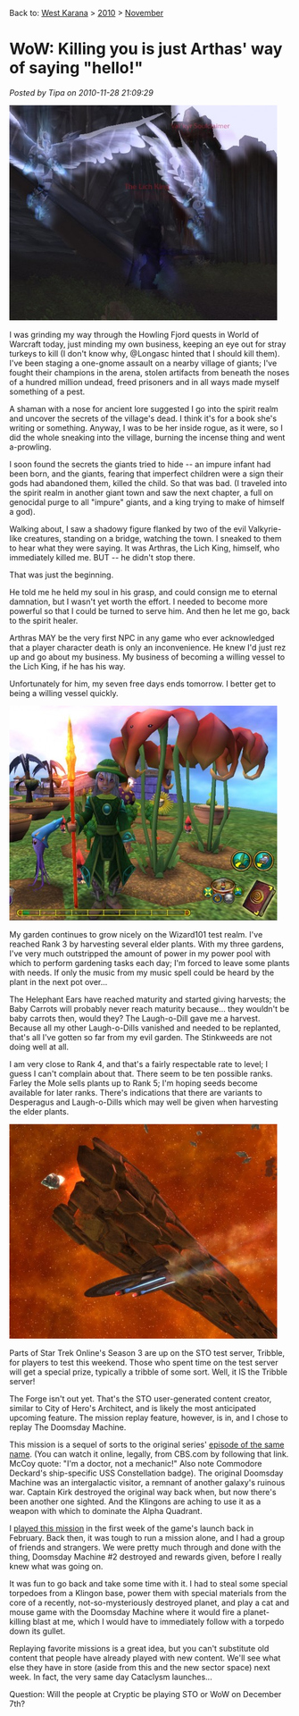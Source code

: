 Back to: [West Karana](/posts/westkarana.md) > [2010](/posts/2010/westkarana.md) > [November](./westkarana.md)
# WoW: Killing you is just Arthas' way of saying "hello!"

*Posted by Tipa on 2010-11-28 21:09:29*

[![](../../../uploads/2010/11/WoW-2010-11-28-14-42-02-97-480x385.jpg "Arthas glowers over Northrend from the spirit realm")](../../../uploads/2010/11/WoW-2010-11-28-14-42-02-97.jpg)

I was grinding my way through the Howling Fjord quests in World of Warcraft today, just minding my own business, keeping an eye out for stray turkeys to kill (I don't know why, @Longasc hinted that I should kill them). I've been staging a one-gnome assault on a nearby village of giants; I've fought their champions in the arena, stolen artifacts from beneath the noses of a hundred million undead, freed prisoners and in all ways made myself something of a pest.

A shaman with a nose for ancient lore suggested I go into the spirit realm and uncover the secrets of the village's dead. I think it's for a book she's writing or something. Anyway, I was to be her inside rogue, as it were, so I did the whole sneaking into the village, burning the incense thing and went a-prowling.

I soon found the secrets the giants tried to hide -- an impure infant had been born, and the giants, fearing that imperfect children were a sign their gods had abandoned them, killed the child. So that was bad. (I traveled into the spirit realm in another giant town and saw the next chapter, a full on genocidal purge to all "impure" giants, and a king trying to make of himself a god).

Walking about, I saw a shadowy figure flanked by two of the evil Valkyrie-like creatures, standing on a bridge, watching the town. I sneaked to them to hear what they were saying. It was Arthras, the Lich King, himself, who immediately killed me. BUT -- he didn't stop there.

That was just the beginning.

He told me he held my soul in his grasp, and could consign me to eternal damnation, but I wasn't yet worth the effort. I needed to become more powerful so that I could be turned to serve him. And then he let me go, back to the spirit healer.

Arthras MAY be the very first NPC in any game who ever acknowledged that a player character death is only an inconvenience. He knew I'd just rez up and go about my business. My business of becoming a willing vessel to the Lich King, if he has his way.

Unfortunately for him, my seven free days ends tomorrow. I better get to being a willing vessel quickly.

[![](../../../uploads/2010/11/WizardGraphicalClient-2010-11-28-20-15-56-87-480x384.jpg "Helephant ears smell better than they hear")](../../../uploads/2010/11/WizardGraphicalClient-2010-11-28-20-15-56-87.jpg)

My garden continues to grow nicely on the Wizard101 test realm. I've reached Rank 3 by harvesting several elder plants. With my three gardens, I've very much outstripped the amount of power in my power pool with which to perform gardening tasks each day; I'm forced to leave some plants with needs. If only the music from my music spell could be heard by the plant in the next pot over...

The Helephant Ears have reached maturity and started giving harvests; the Baby Carrots will probably never reach maturity because... they wouldn't be baby carrots then, would they? The Laugh-o-Dill gave me a harvest. Because all my other Laugh-o-Dills vanished and needed to be replanted, that's all I've gotten so far from my evil garden. The Stinkweeds are not doing well at all.

I am very close to Rank 4, and that's a fairly respectable rate to level; I guess I can't complain about that. There seem to be ten possible ranks. Farley the Mole sells plants up to Rank 5; I'm hoping seeds become available for later ranks. There's indications that there are variants to Desperagus and Laugh-o-Dills which may well be given when harvesting the elder plants.

[![](../../../uploads/2010/11/GameClient-2010-11-27-23-53-59-32-480x384.jpg "The Doomsday Device")](../../../uploads/2010/11/GameClient-2010-11-27-23-53-59-32.jpg)

Parts of Star Trek Online's Season 3 are up on the STO test server, Tribble, for players to test this weekend. Those who spent time on the test server will get a special prize, typically a tribble of some sort. Well, it IS the Tribble server!

The Forge isn't out yet. That's the STO user-generated content creator, similar to City of Hero's Architect, and is likely the most anticipated upcoming feature. The mission replay feature, however, is in, and I chose to replay The Doomsday Machine.

This mission is a sequel of sorts to the original series' [episode of the same name](http://t.co/rTSzDw8). (You can watch it online, legally, from CBS.com by following that link. McCoy quote: "I'm a doctor, not a mechanic!" Also note Commodore Deckard's ship-specific USS Constellation badge). The original Doomsday Machine was an intergalactic visitor, a remnant of another galaxy's ruinous war. Captain Kirk destroyed the original way back when, but now there's been another one sighted. And the Klingons are aching to use it as a weapon with which to dominate the Alpha Quadrant.

I [played this mission](../../../index.php/2010/02/08/star-trek-online-one-week-later/) in the first week of the game's launch back in February. Back then, it was tough to run a mission alone, and I had a group of friends and strangers. We were pretty much through and done with the thing, Doomsday Machine #2 destroyed and rewards given, before I really knew what was going on.

It was fun to go back and take some time with it. I had to steal some special torpedoes from a Klingon base, power them with special materials from the core of a recently, not-so-mysteriously destroyed planet, and play a cat and mouse game with the Doomsday Machine where it would fire a planet-killing blast at me, which I would have to immediately follow with a torpedo down its gullet.

Replaying favorite missions is a great idea, but you can't substitute old content that people have already played with new content. We'll see what else they have in store (aside from this and the new sector space) next week. In fact, the very same day Cataclysm launches...

Question: Will the people at Cryptic be playing STO or WoW on December 7th?

